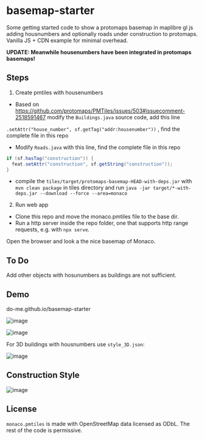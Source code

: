 # basemap-starter
Some getting started code to show a protomaps basemap in maplibre gl js adding housnumbers and optionally roads under construction to protomaps.
Vanilla JS + CDN example for minimal overhead.

**UPDATE: Meanwhile housenumbers have been integrated in protomaps basemaps!**

## Steps

1. Create pmtiles with housenumbers

- Based on https://github.com/protomaps/PMTiles/issues/503#issuecomment-2518591467 modify the `Buildings.java` source code, add this line 

`.setAttr("house_number", sf.getTag("addr:housenumber"))` , find the complete file in this repo

- Modify `Roads.java` with this line, find the complete file in this repo

```java 
if (sf.hasTag("construction")) {
  feat.setAttr("construction", sf.getString("construction"));
}
```

- compile the `tiles/target/protomaps-basemap-HEAD-with-deps.jar` with `mvn clean package` in tiles directory and run `java -jar target/*-with-deps.jar --download --force --area=monaco`

2. Run web app

- Clone this repo and move the monaco.pmtiles file to the base dir.
- Run a http server inside the repo folder, one that supports http range requests, e.g. with `npx serve`.

Open the browser and look a the nice basemap of Monaco.

## To Do 
Add other objects with hosunumbers as buildings are not sufficient.

## Demo

do-me.github.io/basemap-starter

![image](https://github.com/user-attachments/assets/ec83bb6f-709b-481b-a88a-499516b9bcb0)

![image](https://github.com/user-attachments/assets/3527fe62-c084-458f-9a4f-96ce79315d52)

For 3D buildings with housnumbers use `style_3D.json`: 

![image](https://github.com/user-attachments/assets/f2eabb85-ae4b-4a6c-af6c-3944283d52f0)

## Construction Style 

![image](https://github.com/user-attachments/assets/6fab6fea-19c5-4056-8acc-a12bff64461c)


## License

`monaco.pmtiles` is made with OpenStreetMap data licensed as ODbL. The rest of the code is permissive.

